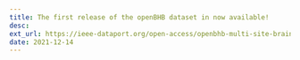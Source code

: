 ```yaml
---
title: The first release of the openBHB dataset in now available!
desc:
ext_url: https://ieee-dataport.org/open-access/openbhb-multi-site-brain-mri-dataset-age-prediction-and-debiasing
date: 2021-12-14
---
```

